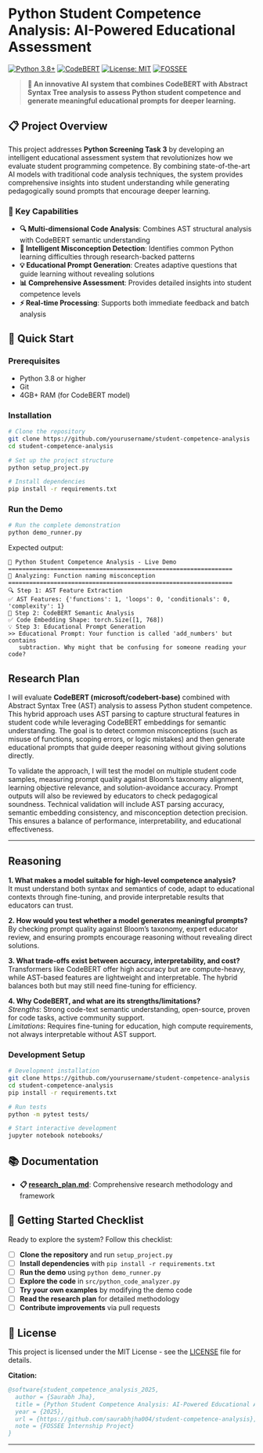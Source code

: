 # Python Student Competence Analysis: AI-Powered Educational Assessment

[![Python 3.8+](https://img.shields.io/badge/python-3.8+-blue.svg)](https://www.python.org/downloads/)
[![CodeBERT](https://img.shields.io/badge/Model-CodeBERT-green.svg)](https://github.com/microsoft/CodeBERT)
[![License: MIT](https://img.shields.io/badge/License-MIT-yellow.svg)](https://opensource.org/licenses/MIT)
[![FOSSEE](https://img.shields.io/badge/Project-FOSSEE%20Internship-orange.svg)]()

> **🎯 An innovative AI system that combines CodeBERT with Abstract Syntax Tree analysis to assess Python student competence and generate meaningful educational prompts for deeper learning.**

## 📋 Project Overview

This project addresses **Python Screening Task 3** by developing an intelligent educational assessment system that revolutionizes how we evaluate student programming competence. By combining state-of-the-art AI models with traditional code analysis techniques, the system provides comprehensive insights into student understanding while generating pedagogically sound prompts that encourage deeper learning.

### 🎯 Key Capabilities

- **🔍 Multi-dimensional Code Analysis**: Combines AST structural analysis with CodeBERT semantic understanding
- **🧠 Intelligent Misconception Detection**: Identifies common Python learning difficulties through research-backed patterns
- **💡 Educational Prompt Generation**: Creates adaptive questions that guide learning without revealing solutions
- **📊 Comprehensive Assessment**: Provides detailed insights into student competence levels
- **⚡ Real-time Processing**: Supports both immediate feedback and batch analysis

## 🚀 Quick Start

### Prerequisites

- Python 3.8 or higher
- Git
- 4GB+ RAM (for CodeBERT model)

### Installation

```bash
# Clone the repository
git clone https://github.com/yourusername/student-competence-analysis
cd student-competence-analysis

# Set up the project structure
python setup_project.py

# Install dependencies
pip install -r requirements.txt
```

### Run the Demo

```bash
# Run the complete demonstration
python demo_runner.py
```

Expected output:
```
🚀 Python Student Competence Analysis - Live Demo
================================================================
📝 Analyzing: Function naming misconception
================================================================
🔍 Step 1: AST Feature Extraction
✅ AST Features: {'functions': 1, 'loops': 0, 'conditionals': 0, 'complexity': 1}
🧠 Step 2: CodeBERT Semantic Analysis
✅ Code Embedding Shape: torch.Size([1, 768])
💡 Step 3: Educational Prompt Generation
>> Educational Prompt: Your function is called 'add_numbers' but contains 
   subtraction. Why might that be confusing for someone reading your code?
```


## Research Plan

I will evaluate **CodeBERT (microsoft/codebert-base)** combined with Abstract Syntax Tree (AST) analysis to assess Python student competence. This hybrid approach uses AST parsing to capture structural features in student code while leveraging CodeBERT embeddings for semantic understanding. The goal is to detect common misconceptions (such as misuse of functions, scoping errors, or logic mistakes) and then generate educational prompts that guide deeper reasoning without giving solutions directly.

To validate the approach, I will test the model on multiple student code samples, measuring prompt quality against Bloom’s taxonomy alignment, learning objective relevance, and solution-avoidance accuracy. Prompt outputs will also be reviewed by educators to check pedagogical soundness. Technical validation will include AST parsing accuracy, semantic embedding consistency, and misconception detection precision. This ensures a balance of performance, interpretability, and educational effectiveness.

---

## Reasoning

**1. What makes a model suitable for high-level competence analysis?**  
It must understand both syntax and semantics of code, adapt to educational contexts through fine-tuning, and provide interpretable results that educators can trust.

**2. How would you test whether a model generates meaningful prompts?**  
By checking prompt quality against Bloom’s taxonomy, expert educator review, and ensuring prompts encourage reasoning without revealing direct solutions.

**3. What trade-offs exist between accuracy, interpretability, and cost?**  
Transformers like CodeBERT offer high accuracy but are compute-heavy, while AST-based features are lightweight and interpretable. The hybrid balances both but may still need fine-tuning for efficiency.

**4. Why CodeBERT, and what are its strengths/limitations?**  
*Strengths*: Strong code-text semantic understanding, open-source, proven for code tasks, active community support.  
*Limitations*: Requires fine-tuning for education, high compute requirements, not always interpretable without AST support.


### Development Setup
```bash
# Development installation
git clone https://github.com/yourusername/student-competence-analysis
cd student-competence-analysis
pip install -r requirements.txt

# Run tests
python -m pytest tests/

# Start interactive development
jupyter notebook notebooks/
```

## 📚 Documentation

- **📋 [research_plan.md](research_plan.md)**: Comprehensive research methodology and framework

## 🎯 Getting Started Checklist

Ready to explore the system? Follow this checklist:

- [ ] **Clone the repository** and run `setup_project.py`
- [ ] **Install dependencies** with `pip install -r requirements.txt`
- [ ] **Run the demo** using `python demo_runner.py`
- [ ] **Explore the code** in `src/python_code_analyzer.py`
- [ ] **Try your own examples** by modifying the demo code
- [ ] **Read the research plan** for detailed methodology
- [ ] **Contribute improvements** via pull requests

## 📄 License

This project is licensed under the MIT License - see the [LICENSE](LICENSE) file for details.


**Citation:**
```bibtex
@software{student_competence_analysis_2025,
  author = {Saurabh Jha},
  title = {Python Student Competence Analysis: AI-Powered Educational Assessment},
  year = {2025},
  url = {https://github.com/saurabhjha004/student-competence-analysis},
  note = {FOSSEE Internship Project}
}
```

---